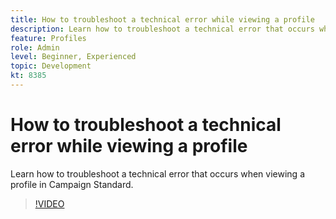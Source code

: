 ```yaml
---
title: How to troubleshoot a technical error while viewing a profile
description: Learn how to troubleshoot a technical error that occurs when viewing a profile in Campaign Standard.
feature: Profiles
role: Admin
level: Beginner, Experienced 
topic: Development
kt: 8385
---
```


# How to troubleshoot a technical error while viewing a profile

Learn how to troubleshoot a technical error that occurs when viewing a profile in Campaign Standard.

>[!VIDEO](https://video.tv.adobe.com/v/335890?quality=12)
